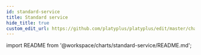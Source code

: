 ```yaml
---
id: standard-service
title: Standard service
hide_title: true
custom_edit_url: https://github.com/platyplus/platyplus/edit/master/charts/standard-service/README.md
---
```


import README from '@workspace/charts/standard-service/README.md';

<README />
